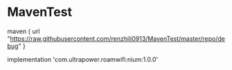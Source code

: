 # MavenTest
maven { url "https://raw.githubusercontent.com/renzhili0913/MavenTest/master/repo/debug"  }

implementation 'com.ultrapower.roamwifi:nium:1.0.0'


